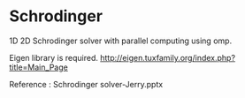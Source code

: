 # Schrodinger
1D 2D Schrodinger solver with parallel computing using omp.

Eigen library is required.
http://eigen.tuxfamily.org/index.php?title=Main_Page

Reference : Schrodinger solver-Jerry.pptx
